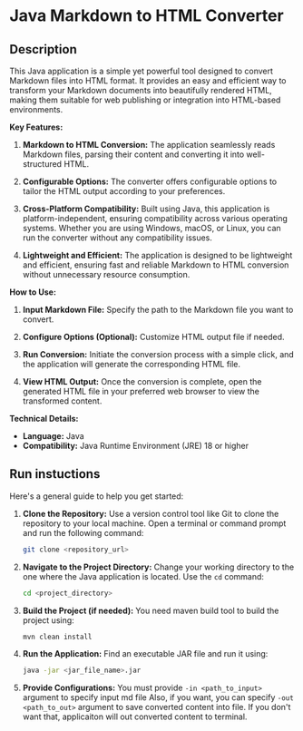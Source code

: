 # Java Markdown to HTML Converter

## Description

This Java application is a simple yet powerful tool designed to convert Markdown files into HTML format. It provides an easy and efficient way to transform your Markdown documents into beautifully rendered HTML, making them suitable for web publishing or integration into HTML-based environments.

**Key Features:**

1. **Markdown to HTML Conversion:** The application seamlessly reads Markdown files, parsing their content and converting it into well-structured HTML.

2. **Configurable Options:** The converter offers configurable options to tailor the HTML output according to your preferences.

3. **Cross-Platform Compatibility:** Built using Java, this application is platform-independent, ensuring compatibility across various operating systems. Whether you are using Windows, macOS, or Linux, you can run the converter without any compatibility issues.

4. **Lightweight and Efficient:** The application is designed to be lightweight and efficient, ensuring fast and reliable Markdown to HTML conversion without unnecessary resource consumption.

**How to Use:**

1. **Input Markdown File:** Specify the path to the Markdown file you want to convert.

2. **Configure Options (Optional):** Customize HTML output file if needed.

3. **Run Conversion:** Initiate the conversion process with a simple click, and the application will generate the corresponding HTML file.

4. **View HTML Output:** Once the conversion is complete, open the generated HTML file in your preferred web browser to view the transformed content.

**Technical Details:**

- **Language:** Java
- **Compatibility:** Java Runtime Environment (JRE) 18 or higher


## Run instuctions

Here's a general guide to help you get started:

1. **Clone the Repository:**
   Use a version control tool like Git to clone the repository to your local machine. Open a terminal or command prompt and run the following command:
   ```bash
   git clone <repository_url>
   ```

2. **Navigate to the Project Directory:**
   Change your working directory to the one where the Java application is located. Use the `cd` command:
   ```bash
   cd <project_directory>
   ```

3. **Build the Project (if needed):**
   You need maven build tool to build the project using:
   ```bash
   mvn clean install
   ```

4. **Run the Application:**
   Find an executable JAR file and run it using:
   ```bash
   java -jar <jar_file_name>.jar
   ```

5. **Provide Configurations:**
   You must provide `-in <path_to_input>` argument to specify input md file
   Also, if you want, you can specify `-out <path_to_out>` argument to save converted content into file. If you don't want that, applicaiton will out converted content to terminal.
